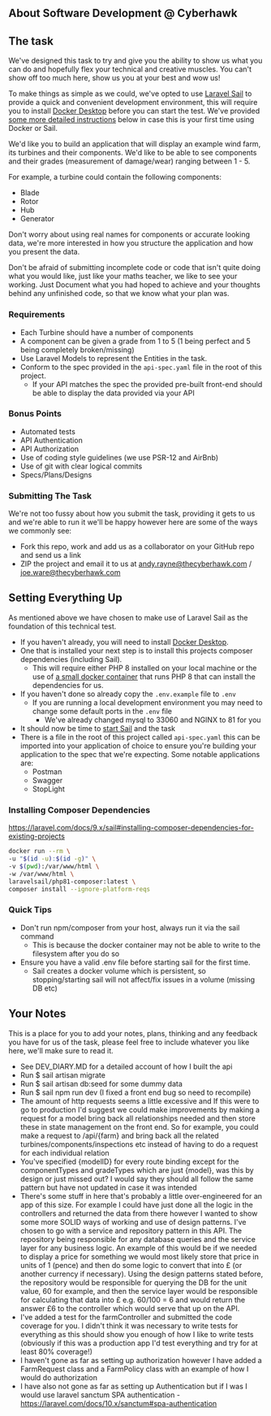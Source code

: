 ## About Software Development @ Cyberhawk


## The task
We've designed this task to try and give you the ability to show us what you can do and hopefully flex your technical and creative muscles. You can't show off too much here, show us you at your best and wow us!

To make things as simple as we could, we've opted to use [Laravel Sail](https://laravel.com/docs/8.x/sail) to provide a quick and convenient development environment, this will require you to install
[Docker Desktop](https://www.docker.com/products/docker-desktop) before you can start the test. We've provided [some more detailed instructions](#setting-everything-up) below in case this is your first time using Docker or Sail.

We'd like you to build an application that will display an example wind farm, its turbines and their components.
We'd like to be able to see components and their grades (measurement of damage/wear) ranging between 1 - 5.

For example, a turbine could contain the following components:
- Blade
- Rotor
- Hub
- Generator

Don't worry about using real names for components or accurate looking data, we're more interested in how you structure the application and how you present the data.

Don't be afraid of submitting incomplete code or code that isn't quite doing what you would like, just like your maths teacher, we like to see your working.
Just Document what you had hoped to achieve and your thoughts behind any unfinished code, so that we know what your plan was.

### Requirements
- Each Turbine should have a number of components
- A component can be given a grade from 1 to 5 (1 being perfect and 5 being completely broken/missing)
- Use Laravel Models to represent the Entities in the task.
- Conform to the spec provided in the `api-spec.yaml` file in the root of this project.
    - If your API matches the spec the provided pre-built front-end should be able to display the data provided via your API

### Bonus Points
- Automated tests
- API Authentication
- API Authorization
- Use of coding style guidelines (we use PSR-12 and AirBnb)
- Use of git with clear logical commits
- Specs/Plans/Designs

### Submitting The Task
We're not too fussy about how you submit the task, providing it gets to us and we're able to run it we'll be happy however here are some of the ways we commonly see:
- Fork this repo, work and add us as a collaborator on your GitHub repo and send us a link
- ZIP the project and email it to us at andy.rayne@thecyberhawk.com / joe.ware@thecyberhawk.com

## Setting Everything Up
As mentioned above we have chosen to make use of Laravel Sail as the foundation of this technical test.
- If you haven't already, you will need to install [Docker Desktop](https://www.docker.com/products/docker-desktop).
- One that is installed your next step is to install this projects composer dependencies (including Sail).
    - This will require either PHP 8 installed on your local machine or the use of [a small docker container](https://laravel.com/docs/8.x/sail#installing-composer-dependencies-for-existing-projects) that runs PHP 8 that can install the dependencies for us.
- If you haven't done so already copy the `.env.example` file to `.env`
    - If you are running a local development environment you may need to change some default ports in the `.env` file
        - We've already changed mysql to 33060 and NGINX to 81 for you
- It should now be time to [start Sail](https://laravel.com/docs/8.x/sail#starting-and-stopping-sail) and the task
- There is a file in the root of this project called `api-spec.yaml` this can be imported into your application of choice to ensure you're building your application to the spec that we're expecting. Some notable applications are:
  - Postman
  - Swagger
  - StopLight


### Installing Composer Dependencies
https://laravel.com/docs/9.x/sail#installing-composer-dependencies-for-existing-projects
```bash
docker run --rm \
-u "$(id -u):$(id -g)" \
-v $(pwd):/var/www/html \
-w /var/www/html \
laravelsail/php81-composer:latest \
composer install --ignore-platform-reqs
```

### Quick Tips
- Don't run npm/composer from your host, always run it via the sail command
  - This is because the docker container may not be able to write to the filesystem after you do so
- Ensure you have a valid .env file before starting sail for the first time.
  - Sail creates a docker volume which is persistent, so stopping/starting sail will not affect/fix issues in a volume (missing DB etc)

## Your Notes
This is a place for you to add your notes, plans, thinking and any feedback you have for us of the task, please feel free to include whatever you like here, we'll make sure to read it. 

- See DEV_DIARY.MD for a detailed account of how I built the api
- Run $ sail artisan migrate
- Run $ sail artisan db:seed for some dummy data
- Run $ sail npm run dev (I fixed a front end bug so need to recompile)
- The amount of http requests seems a little excessive and If this were to go to production I'd suggest we could make 
improvements by making a request for a model bring back all relationships needed and then store these in state
management on the front end. So for example, you could make a request to /api/{farm} and bring back all the related
turbines/components/inspections etc instead of having to do a request for each individual relation  
- You've specified {modelID} for every route binding except for the componentTypes and gradeTypes which are just {model},
was this by design or just missed out? I would say they should all follow the same pattern but have not updated in case it was intended
- There's some stuff in here that's probably a little over-engineered for an app of this size. For example I could have 
just done all the logic in the controllers and returned the data from there however I wanted to show some more SOLID 
ways of working and use of design patterns. I've chosen to go with a service and repository pattern in this API. 
The repository being responsible for any database queries and the service layer for any business logic. 
An example of this would be if we needed to display a price for something we would most likely store that price in units
of 1 (pence) and then do some logic to convert that into £ (or another currency if necessary). Using the design patterns
stated before, the repository would be responsible for querying the DB for the unit value, 60 for example, and then 
the service layer would be responsible for calculating that data into £ e.g. 60/100 = 6 and would return the answer £6
to the controller which would serve that up on the API.
- I've added a test for the farmController and submitted the code coverage for you. I didn't think it was necessary to
write tests for everything as this should show you enough of how I like to write tests (obviously if this was a production
  app I'd test everything and try for at least 80% coverage!)
- I haven't gone as far as setting up authorization however I have added a FarmRequest class and 
a FarmPolicy class with an example of how I would do authorization
- I have also not gone as far as setting up Authentication but if I was I would use laravel sanctum SPA authentication - https://laravel.com/docs/10.x/sanctum#spa-authentication